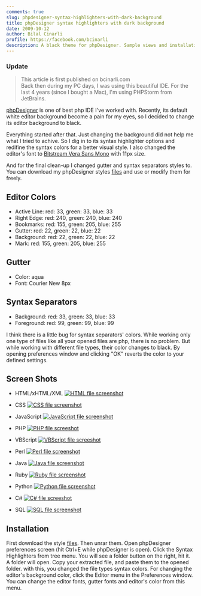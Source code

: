 ```yaml
---
comments: true
slug: phpdesigner-syntax-highlighters-with-dark-background
title: phpDesigner syntax highlighters with dark background
date: 2009-10-12
author: Bilal Cinarli
profile: https://facebook.com/bcinarli
description: A black theme for phpDesigner. Sample views and installation instructions. Feel free to use it.
---
```

### Update
> This article is first published on bcinarli.com <br />
> Back then during my PC days, I was using this beautiful IDE. For the last 4 years (since I bought a Mac), I'm using PHPStorm from JetBrains.

[phpDesigner](http://mpsoftware.dk) is one of best php IDE I've worked with. Recently, its default white editor background become a pain for my eyes, so I decided to change its editor background to black.

Everything started after that. Just changing the background did not help me what I tried to achive. So I dig in to its syntax highlighter options and redifine the syntax colors for a better visual style. I also changed the editor's font to [Bitstream Vera Sans Mono](http://ftp.gnome.org/pub/GNOME/sources/ttf-bitstream-vera/1.10/) with 11px size.

And for the final clean-up I changed gutter and syntax separators styles to. You can download my phpDesigner styles [files](/downloads/phpdesigner_syntax.rar) and use or modify them for freely.</p>

## Editor Colors
* Active Line: red: 33, green: 33, blue: 33
* Right Edge: red: 240, green: 240, blue: 240
* Bookmarks: red: 155, green: 205, blue: 255
* Gutter: red: 22, green: 22, blue: 22
* Background: red: 22, green: 22, blue: 22
* Mark: red: 155, green: 205, blue: 255

## Gutter
* Color: aqua
* Font: Courier New 8px

## Syntax Separators
* Background: red: 33, green: 33, blue: 33
* Foreground: red: 99, green: 99, blue: 99

I think there is a little bug for syntax separators' colors. While working only one type of files like all your opened files are php, there is no problem. But while working with different file types, their color changes to black. By opening preferences window and clicking "OK" reverts the color to your defined settings.

## Screen Shots
<div class="lightbox group" markdown="1">

* HTML/xHTML/XML
  [![HTML file screenshot][html]][html]

* CSS
  [![CSS file screenshot][css]][css]

* JavaScript
  [![JavaScript file screenshot][js]][js]

* PHP
  [![PHP file screeshot][php]][php]

* VBScript
  [![VBScript file screeshot][vb]][vb]

* Perl
  [![Perl file screenshot][perl]][perl]

* Java
  [![Java file screenshot][java]][java]

* Ruby
  [![Ruby file screenshot][ruby]][ruby]

* Python
  [![Python file screenshot][python]][python]

* C#
  [![C# file screeshot][csharp]][csharp]

* SQL
  [![SQL file screenshot][sql]][sql]
</div>

## Installation

First download the style [files](/downloads/phpdesigner_syntax.rar). Then unrar them. Open phpDesigner preferences screen (hit Ctrl+E while phpDesigner is open). Click the Syntax Highlighters from tree menu. You will see a folder button on the right, hit it. A folder will open. Copy your extracted file, and paste them to the opened folder. with this, you changed the file types syntax colors. For changing the editor's background color, click the Editor menu in the Preferences window. You can change the editor fonts, gutter fonts and editor's color from this menu.

[php]: /images/2009/phpdesigner/php.png "PHP file syntax color sample"
[html]: /images/2009/phpdesigner/html.png "HTML file screenshot"
[css]: /images/2009/phpdesigner/css.png "CSS file screenshot"
[js]: /images/2009/phpdesigner/javascript.png "JavaScript file screenshot"
[vb]: /images/2009/phpdesigner/vb.png "VBScript file screenshot"
[sql]: /images/2009/phpdesigner/sql.png "SQL file screenshot"
[perl]: /images/2009/phpdesigner/perl.png "Perl file screenshot"
[java]: /images/2009/phpdesigner/java.png "Java file screenshot"
[csharp]: /images/2009/phpdesigner/csharp.png "C# file screenshot"
[python]: /images/2009/phpdesigner/python.png "Python file screenshot"
[ruby]: /images/2009/phpdesigner/ruby.png "Ruby file screenshot"
